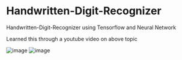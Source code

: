 # Handwritten-Digit-Recognizer
Handwritten-Digit-Recognizer using Tensorflow and Neural Network

Learned this through a youtube video on above topic

![image](https://user-images.githubusercontent.com/72060359/158005937-850153ad-3176-4e8e-a5a2-3b538f8129e5.png)
![image](https://user-images.githubusercontent.com/72060359/158005953-347b2902-7bdd-4705-90e2-64fa4f1ead94.png)
